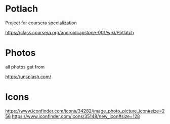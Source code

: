Potlach
=======

Project for coursera specialization

https://class.coursera.org/androidcapstone-001/wiki/Potlatch


Photos
=======

all photos get from

https://unsplash.com/



Icons
=======

https://www.iconfinder.com/icons/34282/image_photo_picture_icon#size=256
https://www.iconfinder.com/icons/35148/new_icon#size=128